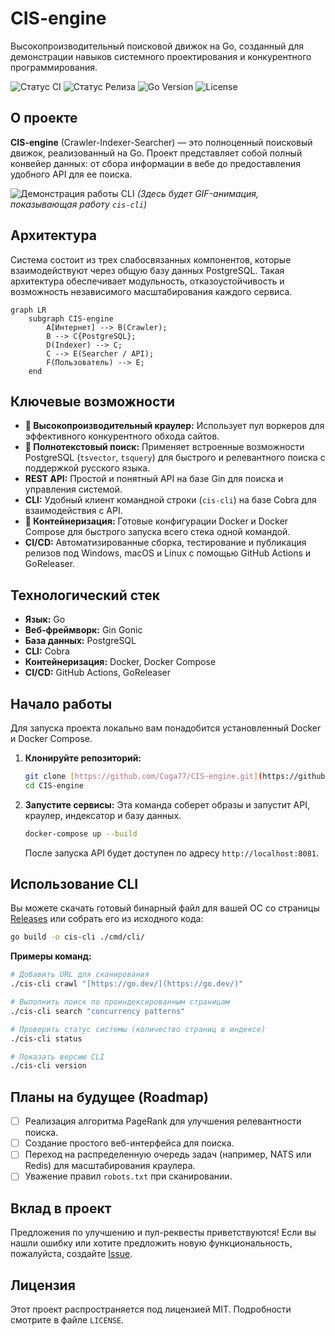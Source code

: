 # CIS-engine
Высокопроизводительный поисковой движок на Go, созданный для демонстрации навыков системного проектирования и конкурентного программирования.

![Статус CI](https://github.com/Cuga77/CIS-engine/actions/workflows/ci.yml/badge.svg)
![Статус Релиза](https://github.com/Cuga77/CIS-engine/actions/workflows/release.yml/badge.svg)
![Go Version](https://img.shields.io/badge/Go-1.24-blue.svg)
![License](https://img.shields.io/badge/License-MIT-green.svg)

## О проекте
**CIS-engine** (Crawler-Indexer-Searcher) — это полноценный поисковый движок, реализованный на Go. Проект представляет собой полный конвейер данных: от сбора информации в вебе до предоставления удобного API для ее поиска.

![Демонстрация работы CLI](https://placehold.co/800x400/2d333b/9ecaff?text=Демонстрация+CLI+в+действии)
*(Здесь будет GIF-анимация, показывающая работу `cis-cli`)*

## Архитектура
Система состоит из трех слабосвязанных компонентов, которые взаимодействуют через общую базу данных PostgreSQL. Такая архитектура обеспечивает модульность, отказоустойчивость и возможность независимого масштабирования каждого сервиса.

```mermaid
graph LR
    subgraph CIS-engine
        A[Интернет] --> B(Crawler);
        B --> C{PostgreSQL};
        D(Indexer) --> C;
        C --> E(Searcher / API);
        F(Пользователь) --> E;
    end
```

## Ключевые возможности
-   **🚀 Высокопроизводительный краулер:** Использует пул воркеров для эффективного конкурентного обхода сайтов.
-   **🔎 Полнотекстовый поиск:** Применяет встроенные возможности PostgreSQL (`tsvector`, `tsquery`) для быстрого и релевантного поиска с поддержкой русского языка.
-   **REST API:** Простой и понятный API на базе Gin для поиска и управления системой.
-   **CLI:** Удобный клиент командной строки (`cis-cli`) на базе Cobra для взаимодействия с API.
-   **🐳 Контейнеризация:** Готовые конфигурации Docker и Docker Compose для быстрого запуска всего стека одной командой.
-   **CI/CD:** Автоматизированные сборка, тестирование и публикация релизов под Windows, macOS и Linux с помощью GitHub Actions и GoReleaser.

## Технологический стек
-   **Язык:** Go
-   **Веб-фреймворк:** Gin Gonic
-   **База данных:** PostgreSQL
-   **CLI:** Cobra
-   **Контейнеризация:** Docker, Docker Compose
-   **CI/CD:** GitHub Actions, GoReleaser

## Начало работы
Для запуска проекта локально вам понадобится установленный Docker и Docker Compose.

1.  **Клонируйте репозиторий:**
    ```bash
    git clone [https://github.com/Cuga77/CIS-engine.git](https://github.com/Cuga77/CIS-engine.git)
    cd CIS-engine
    ```

2.  **Запустите сервисы:**
    Эта команда соберет образы и запустит API, краулер, индексатор и базу данных.
    ```bash
    docker-compose up --build
    ```
    После запуска API будет доступен по адресу `http://localhost:8081`.

## Использование CLI
Вы можете скачать готовый бинарный файл для вашей ОС со страницы [Releases](https://github.com/Cuga77/CIS-engine/releases) или собрать его из исходного кода:
```bash
go build -o cis-cli ./cmd/cli/
```

**Примеры команд:**
```bash
# Добавить URL для сканирования
./cis-cli crawl "[https://go.dev/](https://go.dev/)"

# Выполнить поиск по проиндексированным страницам
./cis-cli search "concurrency patterns"

# Проверить статус системы (количество страниц в индексе)
./cis-cli status

# Показать версию CLI
./cis-cli version
```

## Планы на будущее (Roadmap)
-   [ ] Реализация алгоритма PageRank для улучшения релевантности поиска.
-   [ ] Создание простого веб-интерфейса для поиска.
-   [ ] Переход на распределенную очередь задач (например, NATS или Redis) для масштабирования краулера.
-   [ ] Уважение правил `robots.txt` при сканировании.

## Вклад в проект
Предложения по улучшению и пул-реквесты приветствуются! Если вы нашли ошибку или хотите предложить новую функциональность, пожалуйста, создайте [Issue](https://github.com/Cuga77/CIS-engine/issues).

## Лицензия
Этот проект распространяется под лицензией MIT. Подробности смотрите в файле `LICENSE`.
